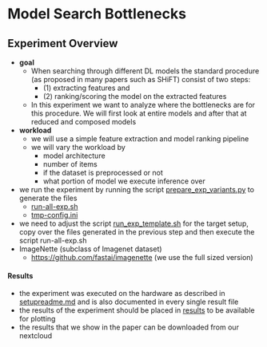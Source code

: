 # Model Search Bottlenecks

## Experiment Overview

- **goal**
    - When searching through different DL models the standard procedure (as proposed in many papers such as SHiFT)
      consist of two steps:
        - (1) extracting features and
        - (2) ranking/scoring the model on the extracted features
    - In this experiment we want to analyze where the bottlenecks are for this procedure. We will first look at entire
      models and after that at reduced and composed models
- **workload**
    - we will use a simple feature extraction and model ranking pipeline
    - we will vary the workload by
        - model architecture
        - number of items
        - if the dataset is preprocessed or not
        - what portion of model we execute inference over
- we run the experiment by running the
  script [prepare_exp_variants.py](model_rank%2Fon_server_exec%2Fprepare_exp_variants.py) to generate the files
    - [run-all-exp.sh](model_rank%2Fon_server_exec%2Frun-all-exp.sh)
    - [tmp-config.ini](model_rank%2Fon_server_exec%2Ftmp-config.ini)
- we need to adjust the script [run_exp_template.sh](model_rank%2Fon_server_exec%2Frun_exp_template.sh) for the target
  setup, copy over the files generated in the previous step and then execute the script run-all-exp.sh
- ImageNette (subclass of Imagenet dataset)
    - https://github.com/fastai/imagenette (we use the full sized version)

#### Results

- the experiment was executed on the hardware as described in [setup](..%2F..%2F..%2Fsetup)[readme.md](..%2F..%2Fexp_environment%2Freadme.md)
  and is also documented in every single result file
- the results of the experiment should be placed in [results](model_rank%2Fresults) to be available for plotting
- the results that we show in the paper can be downloaded from our nextcloud



